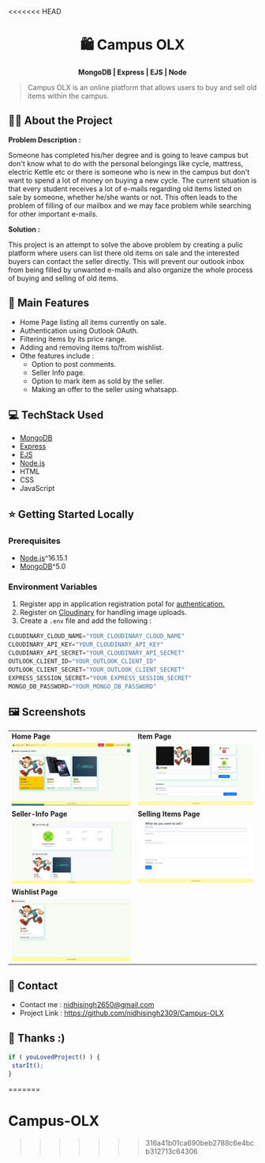 <<<<<<< HEAD
<h1 align="center">
🛍 Campus OLX
</h1>
<p align="center">
<b>MongoDB | Express | EJS | Node</b>
</p>

> Campus OLX is an online platform that allows users to buy and sell old items within the campus.


## 🕵️‍♀️ About the Project
**Problem Description :**

Someone has completed his/her degree and is going to leave campus but don't know what to do with the personal belongings like cycle, mattress, electric Kettle etc or there is someone who is new in the campus but don't want to spend a lot of money on buying a new cycle. The current situation is that every student receives a lot of e-mails regarding old items listed on sale by someone, whether he/she wants or not. This often leads to the problem of filling of our mailbox and we may face problem while searching for other important e-mails.

**Solution :** 

This project is an attempt to solve the above problem by creating a pulic platform where users can list there old items on sale and the interested buyers can contact the seller directly. This will prevent our outlook inbox from being filled by unwanted e-mails and also organize the whole process of buying and selling of old items. 


## 🧩 Main Features
* Home Page listing all items currently on sale.
* Authentication using Outlook OAuth.
* Filtering items by its price range.
* Adding and removing items to/from wishlist.
* Othe features include :
    * Option to post comments.
    * Seller Info page.
    * Option to mark item as sold by the seller.
    * Making an offer to the seller using whatsapp.

## 💻 TechStack Used
* [MongoDB](https://www.mongodb.com/)
* [Express](https://expressjs.com/)
* [EJS](https://ejs.co/)
* [Node.js](https://nodejs.org/en/)
* HTML
* CSS
* JavaScript

## ⭐ Getting Started Locally

### Prerequisites

- [Node.js](https://nodejs.org/en/download/)^16.15.1
- [MongoDB](https://www.mongodb.com/try/download/community)^5.0


### Environment Variables
1. Register app in application registration potal for [authentication.](https://www.passportjs.org/packages/passport-outlook/) 
2. Register on [Cloudinary](https://cloudinary.com/) for handling image uploads.
3. Create a `.env` file and add the following :
```js
CLOUDINARY_CLOUD_NAME="YOUR_CLOUDINARY_CLOUD_NAME"
CLOUDINARY_API_KEY="YOUR_CLOUDINARY_API_KEY" 
CLOUDINARY_API_SECRET="YOUR_CLOUDINARY_API_SECRET"
OUTLOOK_CLIENT_ID="YOUR_OUTLOOK_CLIENT_ID"
OUTLOOK_CLIENT_SECRET="YOUR_OUTLOOK_CLIENT_SECRET"
EXPRESS_SESSION_SECRET="YOUR_EXPRESS_SESSION_SECRET"
MONGO_DB_PASSWORD="YOUR_MONGO_DB_PASSWORD"
```

## 🖼️ Screenshots
<table>
  <tr>
    <td><b>Home Page</b></td>
    <td><b>Item Page</b></td>
  </tr>
  <tr>
    <td><img src="screenshots/home_page.jpg" ></td>
    <td><img src="screenshots/product_page.jpg" ></td>
  </tr>
  
  <tr>
    <td><b>Seller-Info Page</b></td>
    <td><b>Selling Items Page</b></td>
  </tr>
  <tr>
    <td><img src="screenshots/sellerInfo_page.jpg" ></td>
    <td><img src="screenshots/selling_page.jpg" ></td>
  </tr>
  
  <tr>
    <td><b>Wishlist Page</b></td>
  </tr>
  <tr>
    <td><img src="screenshots/wishlist_page.jpg" ></td>
  </tr>
</table>


## 📩 Contact
- Contact me : nidhisingh2650@gmail.com
- Project Link : https://github.com/nidhisingh2309/Campus-OLX


## 🙏 Thanks :)
```js
if ( youLovedProject() ) {
 starIt();
}
```
=======
# Campus-OLX
>>>>>>> 316a41b01ca690beb2788c6e4bcb312713c64306
